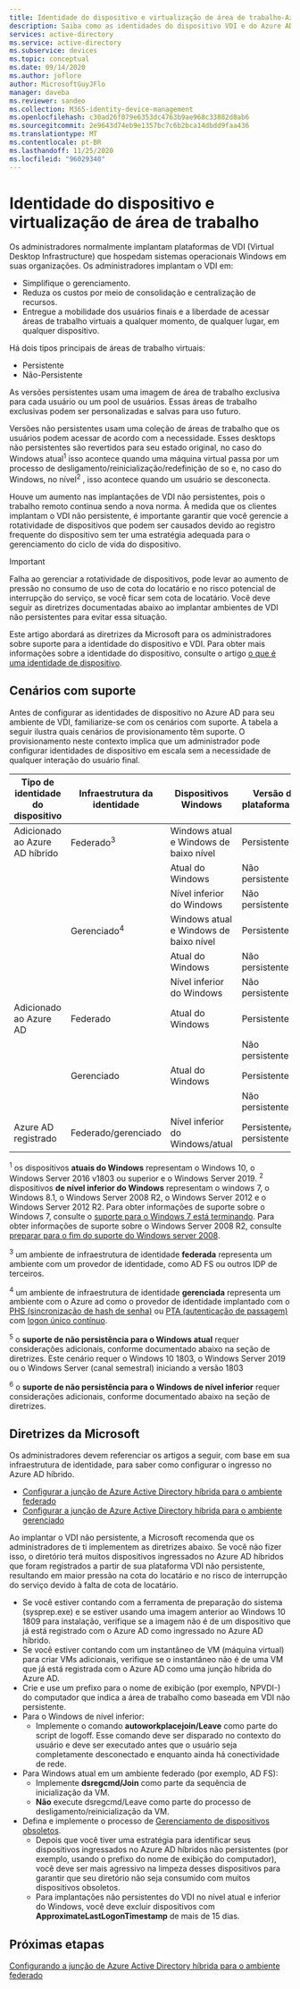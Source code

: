 ```yaml
---
title: Identidade do dispositivo e virtualização de área de trabalho-Azure Active Directory
description: Saiba como as identidades do dispositivo VDI e do Azure AD podem ser usadas juntas
services: active-directory
ms.service: active-directory
ms.subservice: devices
ms.topic: conceptual
ms.date: 09/14/2020
ms.author: joflore
author: MicrosoftGuyJFlo
manager: daveba
ms.reviewer: sandeo
ms.collection: M365-identity-device-management
ms.openlocfilehash: c30ad26f079e6353dc4763b9ae968c33882d8ab6
ms.sourcegitcommit: 2e9643d74eb9e1357bc7c6b2bca14dbdd9faa436
ms.translationtype: MT
ms.contentlocale: pt-BR
ms.lasthandoff: 11/25/2020
ms.locfileid: "96029340"
---
```

# <a name="device-identity-and-desktop-virtualization"></a>Identidade do dispositivo e virtualização de área de trabalho

Os administradores normalmente implantam plataformas de VDI (Virtual Desktop Infrastructure) que hospedam sistemas operacionais Windows em suas organizações. Os administradores implantam o VDI em:

- Simplifique o gerenciamento.
- Reduza os custos por meio de consolidação e centralização de recursos.
- Entregue a mobilidade dos usuários finais e a liberdade de acessar áreas de trabalho virtuais a qualquer momento, de qualquer lugar, em qualquer dispositivo.

Há dois tipos principais de áreas de trabalho virtuais:

- Persistente
- Não-Persistente

As versões persistentes usam uma imagem de área de trabalho exclusiva para cada usuário ou um pool de usuários. Essas áreas de trabalho exclusivas podem ser personalizadas e salvas para uso futuro. 

Versões não persistentes usam uma coleção de áreas de trabalho que os usuários podem acessar de acordo com a necessidade. Esses desktops não persistentes são revertidos para seu estado original, no caso do Windows atual<sup>1</sup> isso acontece quando uma máquina virtual passa por um processo de desligamento/reinicialização/redefinição de so e, no caso do Windows, no nível<sup>2</sup> , isso acontece quando um usuário se desconecta.

Houve um aumento nas implantações de VDI não persistentes, pois o trabalho remoto continua sendo a nova norma. À medida que os clientes implantam o VDI não persistente, é importante garantir que você gerencie a rotatividade de dispositivos que podem ser causados devido ao registro frequente do dispositivo sem ter uma estratégia adequada para o gerenciamento do ciclo de vida do dispositivo.

> [!IMPORTANT]
> Falha ao gerenciar a rotatividade de dispositivos, pode levar ao aumento de pressão no consumo de uso de cota do locatário e no risco potencial de interrupção do serviço, se você ficar sem cota de locatário. Você deve seguir as diretrizes documentadas abaixo ao implantar ambientes de VDI não persistentes para evitar essa situação.

Este artigo abordará as diretrizes da Microsoft para os administradores sobre suporte para a identidade do dispositivo e VDI. Para obter mais informações sobre a identidade do dispositivo, consulte o artigo [o que é uma identidade de dispositivo](overview.md).

## <a name="supported-scenarios"></a>Cenários com suporte

Antes de configurar as identidades de dispositivo no Azure AD para seu ambiente de VDI, familiarize-se com os cenários com suporte. A tabela a seguir ilustra quais cenários de provisionamento têm suporte. O provisionamento neste contexto implica que um administrador pode configurar identidades de dispositivo em escala sem a necessidade de qualquer interação do usuário final.

| Tipo de identidade do dispositivo | Infraestrutura da identidade | Dispositivos Windows | Versão da plataforma VDI | Com suporte |
| --- | --- | --- | --- | --- |
| Adicionado ao Azure AD híbrido | Federado<sup>3</sup> | Windows atual e Windows de baixo nível | Persistente | Yes |
|   |   | Atual do Windows | Não persistente | Sim<sup>5</sup> |
|   |   | Nível inferior do Windows | Não persistente | Sim<sup>6</sup> |
|   | Gerenciado<sup>4</sup> | Windows atual e Windows de baixo nível | Persistente | Yes |
|   |   | Atual do Windows | Não persistente | No |
|   |   | Nível inferior do Windows | Não persistente | Sim<sup>6</sup> |
| Adicionado ao Azure AD | Federado | Atual do Windows | Persistente | No |
|   |   |   | Não persistente | No |
|   | Gerenciado | Atual do Windows | Persistente | No |
|   |   |   | Não persistente | No |
| Azure AD registrado | Federado/gerenciado | Nível inferior do Windows/atual | Persistente/não persistente | Não Aplicável |

<sup>1</sup> os dispositivos **atuais do Windows** representam o Windows 10, o Windows Server 2016 v1803 ou superior e o Windows Server 2019.
<sup>2</sup> dispositivos **de nível inferior do Windows** representam o windows 7, o Windows 8.1, o Windows Server 2008 R2, o Windows Server 2012 e o Windows Server 2012 R2. Para obter informações de suporte sobre o Windows 7, consulte o [suporte para o Windows 7 está terminando](https://www.microsoft.com/microsoft-365/windows/end-of-windows-7-support). Para obter informações de suporte sobre o Windows Server 2008 R2, consulte [preparar para o fim do suporte do Windows server 2008](https://www.microsoft.com/cloud-platform/windows-server-2008).

<sup>3</sup> um ambiente de infraestrutura de identidade **federada** representa um ambiente com um provedor de identidade, como AD FS ou outros IDP de terceiros.

<sup>4</sup> um ambiente de infraestrutura de identidade **gerenciada** representa um ambiente com o Azure ad como o provedor de identidade implantado com o [PHS (sincronização de hash de senha)](../hybrid/whatis-phs.md) ou [PTA (autenticação de passagem)](../hybrid/how-to-connect-pta.md) com [logon único contínuo](../hybrid/how-to-connect-sso.md).

<sup>5</sup> o **suporte de não persistência para o Windows atual** requer considerações adicionais, conforme documentado abaixo na seção de diretrizes. Este cenário requer o Windows 10 1803, o Windows Server 2019 ou o Windows Server (canal semestral) iniciando a versão 1803

<sup>6</sup> o **suporte de não persistência para o Windows de nível inferior** requer considerações adicionais, conforme documentado abaixo na seção de diretrizes.


## <a name="microsofts-guidance"></a>Diretrizes da Microsoft

Os administradores devem referenciar os artigos a seguir, com base em sua infraestrutura de identidade, para saber como configurar o ingresso no Azure AD híbrido.

- [Configurar a junção de Azure Active Directory híbrida para o ambiente federado](hybrid-azuread-join-federated-domains.md)
- [Configurar a junção de Azure Active Directory híbrida para o ambiente gerenciado](hybrid-azuread-join-managed-domains.md)

Ao implantar o VDI não persistente, a Microsoft recomenda que os administradores de ti implementem as diretrizes abaixo. Se você não fizer isso, o diretório terá muitos dispositivos ingressados no Azure AD híbridos que foram registrados a partir de sua plataforma VDI não persistente, resultando em maior pressão na cota do locatário e no risco de interrupção do serviço devido à falta de cota de locatário.

- Se você estiver contando com a ferramenta de preparação do sistema (sysprep.exe) e se estiver usando uma imagem anterior ao Windows 10 1809 para instalação, verifique se a imagem não é de um dispositivo que já está registrado com o Azure AD como ingressado no Azure AD híbrido.
- Se você estiver contando com um instantâneo de VM (máquina virtual) para criar VMs adicionais, verifique se o instantâneo não é de uma VM que já está registrada com o Azure AD como uma junção híbrida do Azure AD.
- Crie e use um prefixo para o nome de exibição (por exemplo, NPVDI-) do computador que indica a área de trabalho como baseada em VDI não persistente.
- Para o Windows de nível inferior:
   - Implemente o comando **autoworkplacejoin/Leave** como parte do script de logoff. Esse comando deve ser disparado no contexto do usuário e deve ser executado antes que o usuário seja completamente desconectado e enquanto ainda há conectividade de rede.
- Para Windows atual em um ambiente federado (por exemplo, AD FS):
   - Implemente **dsregcmd/Join** como parte da sequência de inicialização da VM.
   - **Não** execute dsregcmd/Leave como parte do processo de desligamento/reinicialização da VM.
- Defina e implemente o processo de [Gerenciamento de dispositivos obsoletos](manage-stale-devices.md).
   - Depois que você tiver uma estratégia para identificar seus dispositivos ingressados no Azure AD híbridos não persistentes (por exemplo, usando o prefixo do nome de exibição do computador), você deve ser mais agressivo na limpeza desses dispositivos para garantir que seu diretório não seja consumido com muitos dispositivos obsoletos.
   - Para implantações não persistentes do VDI no nível atual e inferior do Windows, você deve excluir dispositivos com **ApproximateLastLogonTimestamp** de mais de 15 dias.
 
## <a name="next-steps"></a>Próximas etapas

[Configurando a junção de Azure Active Directory híbrida para o ambiente federado](hybrid-azuread-join-federated-domains.md)
